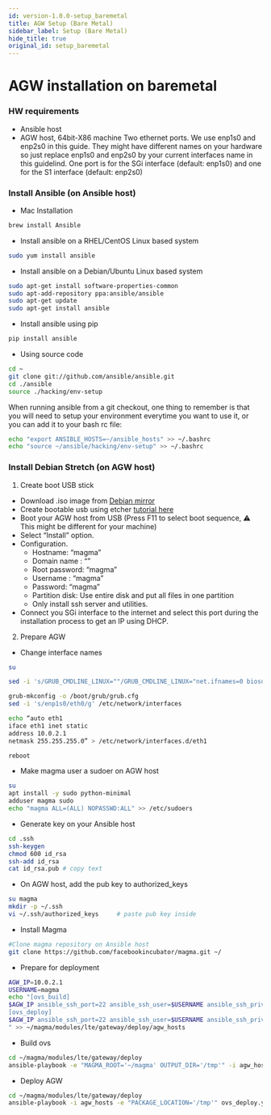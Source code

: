 ```yaml
---
id: version-1.0.0-setup_baremetal
title: AGW Setup (Bare Metal)
sidebar_label: Setup (Bare Metal)
hide_title: true
original_id: setup_baremetal
---
```

# AGW installation on baremetal


### HW requirements
- Ansible host
- AGW host, 64bit-X86 machine
  Two ethernet ports. We use enp1s0 and enp2s0 in this guide. They might have different names on your hardware so just replace enp1s0 and enp2s0 by your current interfaces name in this guidelind.
  One port is for the SGi interface (default: enp1s0) and one for the S1 interface (default: enp2s0)

### Install Ansible (on Ansible host)
- Mac Installation  
```bash
brew install Ansible
```

- Install ansible on a RHEL/CentOS Linux based system
```bash
sudo yum install ansible
```

- Install ansible on a Debian/Ubuntu Linux based system
```bash
sudo apt-get install software-properties-common
sudo apt-add-repository ppa:ansible/ansible
sudo apt-get update
sudo apt-get install ansible
```

- Install ansible using pip
```bash
pip install ansible
```

- Using source code
``` bash
cd ~
git clone git://github.com/ansible/ansible.git
cd ./ansible
source ./hacking/env-setup
```
When running ansible from a git checkout, one thing to remember is that you will need to setup your environment everytime you want to use it, or you can add it to your bash rc file:
```bash
echo "export ANSIBLE_HOSTS=~/ansible_hosts" >> ~/.bashrc
echo "source ~/ansible/hacking/env-setup" >> ~/.bashrc
```

### Install Debian Stretch (on AGW host)

1. Create boot USB stick

  - Download .iso image from [Debian mirror](http://cdimage.debian.org/mirror/cdimage/archive/9.9.0/amd64/iso-cd/debian-9.9.0-amd64-netinst.iso)
  - Create bootable usb using etcher [tutorial here](https://tutorials.ubuntu.com/tutorial/tutorial-create-a-usb-stick-on-macos#0)
  - Boot your AGW host from USB (Press F11 to select boot sequence, :warning: This might be different for your machine)
  - Select “Install” option.
  - Configuration.
    * Hostname: “magma”
    * Domain name : “”
    * Root password: “magma”
    * Username : “magma”
    * Password: “magma”
    * Partition disk: Use entire disk and put all files in one partition
    * Only install ssh server and utilities.
  - Connect you SGi interface to the internet and select this port during the installation process to get an IP using DHCP.


2. Prepare AGW
  - Change interface names

  ```bash
  su

  sed -i 's/GRUB_CMDLINE_LINUX=""/GRUB_CMDLINE_LINUX="net.ifnames=0 biosdevname=0"/g' /etc/default/grub

  grub-mkconfig -o /boot/grub/grub.cfg
  sed -i 's/enp1s0/eth0/g' /etc/network/interfaces

  echo “auto eth1
  iface eth1 inet static
  address 10.0.2.1
  netmask 255.255.255.0” > /etc/network/interfaces.d/eth1

  reboot
  ```

  - Make magma user a sudoer on AGW host

  ```bash
  su
  apt install -y sudo python-minimal
  adduser magma sudo
  echo "magma ALL=(ALL) NOPASSWD:ALL" >> /etc/sudoers
  ```

  - Generate key on your Ansible host

  ``` bash
  cd .ssh
  ssh-keygen
  chmod 600 id_rsa
  ssh-add id_rsa
  cat id_rsa.pub # copy text
  ```

  - On AGW host, add the pub key to authorized_keys

  ```bash
  su magma
  mkdir -p ~/.ssh
  vi ~/.ssh/authorized_keys     # paste pub key inside
  ```

  - Install Magma

  ``` bash
  #Clone magma repository on Ansible host
  git clone https://github.com/facebookincubator/magma.git ~/
  ```

  - Prepare for deployment

  ``` bash
  AGW_IP=10.0.2.1
  USERNAME=magma
  echo "[ovs_build]
  $AGW_IP ansible_ssh_port=22 ansible_ssh_user=$USERNAME ansible_ssh_private_key_file=~/.ssh/id_rsa
  [ovs_deploy]
  $AGW_IP ansible_ssh_port=22 ansible_ssh_user=$USERNAME ansible_ssh_private_key_file=~/.ssh/id_rsa
  " >> ~/magma/modules/lte/gateway/deploy/agw_hosts
  ```

 - Build ovs

  ``` bash
  cd ~/magma/modules/lte/gateway/deploy
  ansible-playbook -e "MAGMA_ROOT='~/magma' OUTPUT_DIR='/tmp'" -i agw_hosts ovs_gtp.yml
  ```

  - Deploy AGW

  ``` bash
  cd ~/magma/modules/lte/gateway/deploy
  ansible-playbook -i agw_hosts -e "PACKAGE_LOCATION='/tmp'" ovs_deploy.yml
  ```

